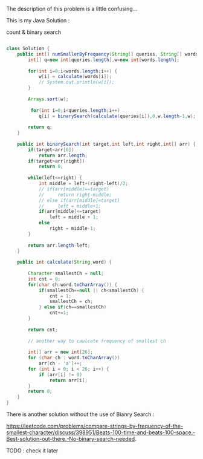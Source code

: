 
The description of this problem is a little confusing...

This is my Java Solution :

count & binary search

```Java

class Solution {
    public int[] numSmallerByFrequency(String[] queries, String[] words) {
        int[] q=new int[queries.length],w=new int[words.length]; 
        
        for(int i=0;i<words.length;i++) {
            w[i] = calculate(words[i]);
            // System.out.println(w[i]);
        }
        
        Arrays.sort(w);
        
         for(int i=0;i<queries.length;i++)
            q[i] = binarySearch(calculate(queries[i]),0,w.length-1,w);
        
        return q;
    }
    
    public int binarySearch(int target,int left,int right,int[] arr) {
        if(target<arr[0])
            return arr.length;
        if(target>arr[right])
            return 0;
        
        while(left<=right) {
            int middle = left+(right-left)/2;
            // if(arr[middle]==target)
            //     return right-middle;
            // else if(arr[middle]<target)
            //     left = middle+1;
            if(arr[middle]<=target)
                left = middle + 1;
            else
                right = middle-1;
        }
        
        return arr.length-left;
    }
    
    public int calculate(String word) {
        
        Character smallestCh = null;
        int cnt = 0;
        for(char ch:word.toCharArray()) {
            if(smallestCh==null || ch<smallestCh) {
                cnt = 1;
                smallestCh = ch;
            } else if(ch==smallestCh)
                cnt+=1;
        }
        
        return cnt;
        
        // another way to caulcate frequency of smallest ch
        
        int[] arr = new int[26];
        for (char ch : word.toCharArray())
            arr[ch - 'a']++;
        for (int i = 0; i < 26; i++) {
            if (arr[i] != 0)
                return arr[i];
        }
        return 0;
    }
}

```

There is another solution without the use of Bianry Search :

https://leetcode.com/problems/compare-strings-by-frequency-of-the-smallest-character/discuss/398951/Beats-100-time-and-beats-100-space.-Best-solution-out-there.-No-binary-search-needed.

TODO : check it later